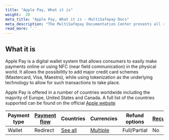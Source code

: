 ```yaml
---
title: "Apple Pay, What it is"
weight:  20
meta_title: "Apple Pay, What it is - MultiSafepay Docs"
meta_description: "The MultiSafepay Documentation Center presents all relevant information about our Plugins and API. You can also find support pages for payment methods, tools and general questions as well as the contact details of our Support and Integration Teams."
read_more: '.'
---
```


## What it is

Apple Pay is a digital wallet system that allows consumers to easily make payments online or using NFC (near field communication) in the physical world. It allows the possibilitly to add major credit card schemes (Mastercard, Visa, Maestro), while using tokenization as the underlying technology to allow for such transactions to take place.

Apple Pay is offered in a number of countries worldwide including the majority of Europe, United States and Canada. A full list of the countries supported can be found on the official [Apple website](https://support.apple.com/en-us/HT207957)

| Payment type   | [Payment flow](https://docs.multisafepay.com/faq/api/difference-between-direct-and-redirect/)      | Countries | Currencies | Refund options  | [Recurring](https://docs.multisafepay.com/tools/recurring-payments/)   | [Chargebacks](https://docs.multisafepay.com/faq/chargebacks/)   |
|----------------|-------------------|-----------|------------|------------------|------------|---------------|
|Wallet|Redirect|[See all](https://support.apple.com/en-us/HT207957)|[Multiple](https://support.apple.com/en-us/HT207957)|Full/Partial|No|Yes|